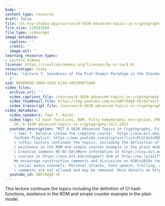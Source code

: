 ```yaml
---
body: ''
content_type: resource
draft: false
file: /ol-ocw-studio-app/courses/6-5630-advanced-topics-in-cryptography-fall-2023/65630-f23-lecture-7-part-2_360p_16_9.mp4
file_size: 118341694
file_type: video/mp4
image_metadata:
  caption: ''
  credit: ''
  image-alt: ''
learning_resource_types:
- Lecture Videos
license: https://creativecommons.org/licenses/by-nc-sa/4.0/
resourcetype: Video
title: 'Lecture 7: Soundness of the Fiat-Shamir Paradigm in the Standard Model, Part
  2'
uid: 96509896-2609-435d-b219-c65789873a69
video_files:
  archive_url: ''
  video_captions_file: /courses/6-5630-advanced-topics-in-cryptography-fall-2023/10W3rxUhZfaCs2kRX9i4erg2hLTiFKuJD_transcript.webvtt
  video_thumbnail_file: https://img.youtube.com/vi/GAF78dg8-nE/default.jpg
  video_transcript_file: /courses/6-5630-advanced-topics-in-cryptography-fall-2023/10W3rxUhZfaCs2kRX9i4erg2hLTiFKuJD_transcript.pdf
video_metadata:
  video_speakers: Yael T. Kalai
  video_tags: CI hash functions, ROM, Fully homomorphic encryption, FHE, non interactive
    ZK, 6-5630-advanced-topics-in-cryptography-fall-2023
  youtube_description: "MIT 6.5630 Advanced Topics in Cryptography, Fall 2023\nInstructor:\
    \ Yael T. Kalai\n \nView the complete course:  https://ocw.mit.edu/courses/6-5630-advanced-topics-in-cryptography-fall-2023/\n\
    YouTube Playlist: https://www.youtube.com/playlist?list=PLUl4u3cNGP61EZllk7zwgvPbI4kbnKhWz\n\
    \ \nThis lecture continues the topics, including the definition of CI hash functions,\
    \ existence in the ROM and simple counter example in the plain model. \n \nLicense:\
    \ Creative Commons BY-NC-SA\nMore information at https://ocw.mit.edu/terms\nMore\
    \ courses at https://ocw.mit.edu\nSupport OCW at http://ow.ly/a1If50zVRlQ\n \n\
    We encourage constructive comments and discussion on OCW\u2019s YouTube and other\
    \ social media channels. Personal attacks, hate speech, trolling, and inappropriate\
    \ comments are not allowed and may be removed. More details at https://ocw.mit.edu/comments."
  youtube_id: GAF78dg8-nE
---
```

This lecture continues the topics including the definition of CI hash functions, existence in the ROM and simple counter example in the plain model.